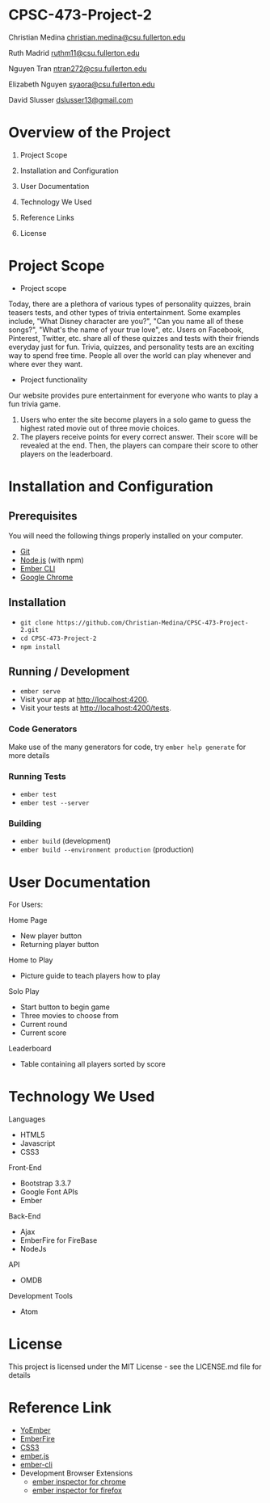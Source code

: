 # CPSC-473-Project-2

Christian Medina christian.medina@csu.fullerton.edu

Ruth Madrid ruthm11@csu.fullerton.edu

Nguyen Tran ntran272@csu.fullerton.edu

Elizabeth Nguyen syaora@csu.fullerton.edu

David Slusser dslusser13@gmail.com


# Overview of the Project

1. Project Scope

2. Installation and Configuration

3. User Documentation

4. Technology We Used

5. Reference Links

6. License

# Project Scope

+ Project scope

Today, there are a plethora of various types of personality quizzes, brain teasers tests, and other types of trivia entertainment. Some examples include, "What Disney character are you?", "Can you name all of these songs?", "What's the name of your true love", etc. Users on Facebook, Pinterest, Twitter, etc. share all of these quizzes and tests with their friends everyday just for fun. Trivia, quizzes, and personality tests are an exciting way to spend free time. People all over the world can play whenever and where ever they want.  


+ Project functionality

Our website provides pure entertainment for everyone who wants to play a fun trivia game.
1. Users who enter the site become players in a solo game to guess the highest rated movie out of three movie choices.
2. The players receive points for every correct answer. Their score will be revealed at the end. Then, the players can compare their score to other players on the leaderboard.

# Installation and Configuration

## Prerequisites

You will need the following things properly installed on your computer.

* [Git](https://git-scm.com/)
* [Node.js](https://nodejs.org/) (with npm)
* [Ember CLI](https://ember-cli.com/)
* [Google Chrome](https://google.com/chrome/)

## Installation

* `git clone https://github.com/Christian-Medina/CPSC-473-Project-2.git`
* `cd CPSC-473-Project-2`
* `npm install`

## Running / Development

* `ember serve`
* Visit your app at [http://localhost:4200](http://localhost:4200).
* Visit your tests at [http://localhost:4200/tests](http://localhost:4200/tests).

### Code Generators

Make use of the many generators for code, try `ember help generate` for more details

### Running Tests

* `ember test`
* `ember test --server`

### Building

* `ember build` (development)
* `ember build --environment production` (production)

# User Documentation

For Users:

Home Page

+ New player button
+ Returning player button

Home to Play

+ Picture guide to teach players how to play

Solo Play

+ Start button to begin game
+ Three movies to choose from
+ Current round
+ Current score

Leaderboard

+ Table containing all players sorted by score


# Technology We Used

Languages
+ HTML5
+ Javascript
+ CSS3

Front-End
+ Bootstrap 3.3.7
+ Google Font APIs
+ Ember

Back-End
+ Ajax
+ EmberFire for FireBase
+ NodeJs

API
+ OMDB

Development Tools
+ Atom

# License
This project is licensed under the MIT License - see the LICENSE.md file for details

# Reference Link
* [YoEmber](http://yoember.com/)
* [EmberFire](https://github.com/firebase/emberfire)
* [CSS3](https://www.w3schools.com/css/)
* [ember.js](https://emberjs.com/)
* [ember-cli](https://ember-cli.com/)
* Development Browser Extensions
  * [ember inspector for chrome](https://chrome.google.com/webstore/detail/ember-inspector/bmdblncegkenkacieihfhpjfppoconhi)
  * [ember inspector for firefox](https://addons.mozilla.org/en-US/firefox/addon/ember-inspector/)
